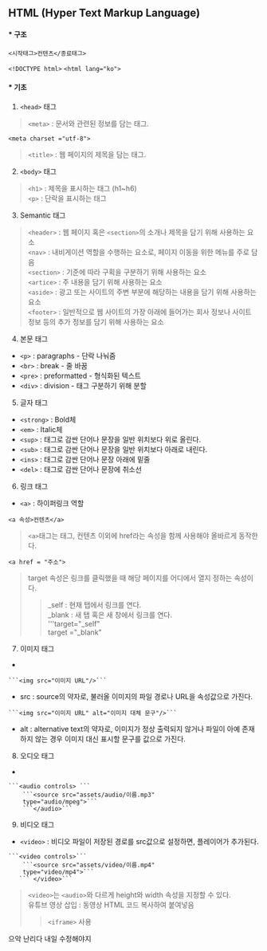 ## HTML (Hyper Text Markup Language)  

#### * 구조  
```
<시작태그>컨텐츠</종료태그>
```  


```<!DOCTYPE html>``` 
```<html lang="ko">```  

#### * 기초  
1. ```<head>``` 태그
> ```<meta>``` : 문서와 관련된 정보를 담는 태그.  
```
<meta charset ="utf-8">
```
> ```<title>``` : 웹 페이지의 제목을 담는 태그.  
  
2. ```<body>``` 태그
> ```<h1>``` : 제목을 표시하는 태그 (h1~h6)  
> ```<p>``` : 단락을 표시하는 태그  

3. Semantic 태그
> ```<header>``` : 웹 페이지 혹은 ```<section>```의 소개나 제목을 담기 위해 사용하는 요소  
> ```<nav>``` : 내비게이션 역할을 수행하는 요소로, 페이지 이동을 위한 메뉴를 주로 담음  
> ```<section>``` : 기준에 따라 구획을 구분하기 위해 사용하는 요소  
> ```<artice>``` : 주 내용을 담기 위해 사용하는 요소  
> ```<aside>``` : 광고 또는 사이트의 주변 부분에 해당하는 내용을 담기 위해 사용하는 요소  
> ```<footer>``` : 일반적으로 웹 사이트의 가장 아래에 들어가는 회사 정보나 사이트 정보 등의 추가 정보를 담기 위해 사용하는 요소  
  
4. 본문 태그
* ```<p>``` : paragraphs - 단락 나눠줌  
* ```<br>``` : break - 줄 바꿈  
* ```<pre>``` : preformatted - 형식화된 텍스트  
* ```<div>``` : division - 태그 구분하기 위해 분할  
  
5. 글자 태그  
* ```<strong>``` : Bold체  
* ```<em>``` : Italic체  
* ```<sup>``` : 태그로 감싼 단어나 문장을 일반 위치보다 위로 올린다.  
* ```<sub>``` : 태그로 감싼 단어나 문장을 일반 위치보다 아래로 내린다.  
* ```<ins>``` : 태그로 감싼 단어나 문장 아래에 밑줄  
* ```<del>``` : 태그로 감싼 단어나 문장에 취소선  
  
6. 링크 태그  
* ```<a>``` : 하이퍼링크 역할  
```
<a 속성>컨텐츠</a>
``` 
> ```<a>```태그는 태그, 컨텐츠 이외에 href라는 속성을 함께 사용해야 올바르게 동작한다.
```
<a href = "주소">
``` 
> target 속성은 링크를 클릭했을 때 해당 페이지를 어디에서 열지 정하는 속성이다.  
>   > _self : 현재 탭에서 링크를 연다.  
>   > _blank : 새 탭 혹은 새 창에서 링크를 연다.  
>   > '''target="_self"  
>   > target ="_blank"
  
  
7. 이미지 태그  
* <img>
```
```<img src="이미지 URL"/>```
```  
+ src : source의 약자로, 불러올 이미지의 파일 경로나 URL을 속성값으로 가진다.  
```
```<img src="이미지 URL" alt="이미지 대체 문구"/>```
```
+ alt : alternative text의 약자로, 이미지가 정상 출력되지 않거나 파일이 아예 존재하지 않는 경우 이미지 대신 표시할 문구를 값으로 가진다.  
  
8. 오디오 태그  
* <audio> : 오디오 파일이 저장된 경로를 src값으로 설정하면 플레이어가 추가된다.  
```
```<audio controls> ``` 
    ```<source src="assets/audio/이름.mp3"
    type="audio/mpeg">```
    ```</audio>```
``` 
  
9. 비디오 태그  
* ```<video>``` : 비디오 파일이 저장된 경로를 src값으로 설정하면, 플레이어가 추가된다.  
```
```<video controls>```
    ```<source src="assets/video/이름.mp4"
    type="video/mp4">```
   ``` </video>```
```  
> ```<video>```는 ```<audio>```와 다르게 height와 width 속성을 지정할 수 있다.  
> 유튜브 영상 삽입 : 동영상 HTML 코드 복사하여 붙여넣음  
>   >   ```<iframe>``` 사용  
  
  
  
  
  
으악 난리다 내일 수정해야지
